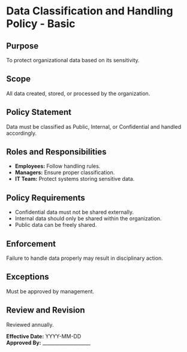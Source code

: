 # Data Classification and Handling Policy - Basic

## Purpose
To protect organizational data based on its sensitivity.

## Scope
All data created, stored, or processed by the organization.

## Policy Statement
Data must be classified as Public, Internal, or Confidential and handled accordingly.

## Roles and Responsibilities
- **Employees:** Follow handling rules.  
- **Managers:** Ensure proper classification.  
- **IT Team:** Protect systems storing sensitive data.

## Policy Requirements
- Confidential data must not be shared externally.  
- Internal data should only be shared within the organization.  
- Public data can be freely shared.

## Enforcement
Failure to handle data properly may result in disciplinary action.

## Exceptions
Must be approved by management.

## Review and Revision
Reviewed annually.

**Effective Date:** YYYY-MM-DD  
**Approved By:** ____________________
